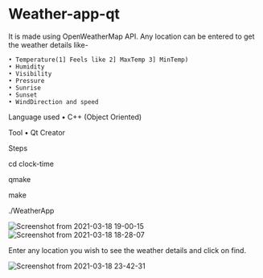 # Weather-app-qt

 It is made using OpenWeatherMap API. 
 Any location can be entered to get the weather details like-
 
    • Temperature(1] Feels like 2] MaxTemp 3] MinTemp)
    • Humidity
    • Visibility
    • Pressure
    • Sunrise
    • Sunset
    • WindDirection and speed
    
Language used
    • C++ (Object Oriented)
    
Tool
    • Qt Creator
    
 Steps
    
 cd clock-time
 
 qmake 
 
 make
 
 ./WeatherApp
    
   ![Screenshot from 2021-03-18 19-00-15](https://user-images.githubusercontent.com/57550046/111709455-00dfde80-881e-11eb-96b7-740a7ddd5e2c.png)
    ![Screenshot from 2021-03-18 18-28-07](https://user-images.githubusercontent.com/57550046/111708183-c5441500-881b-11eb-8580-dfa3da613a13.png)
    
   Enter any location you wish to see the weather details and click on find.
   
![Screenshot from 2021-03-18 23-42-31](https://user-images.githubusercontent.com/57550046/111728861-2384ee00-8844-11eb-9a00-cd5e430d0a99.png)

   
   

